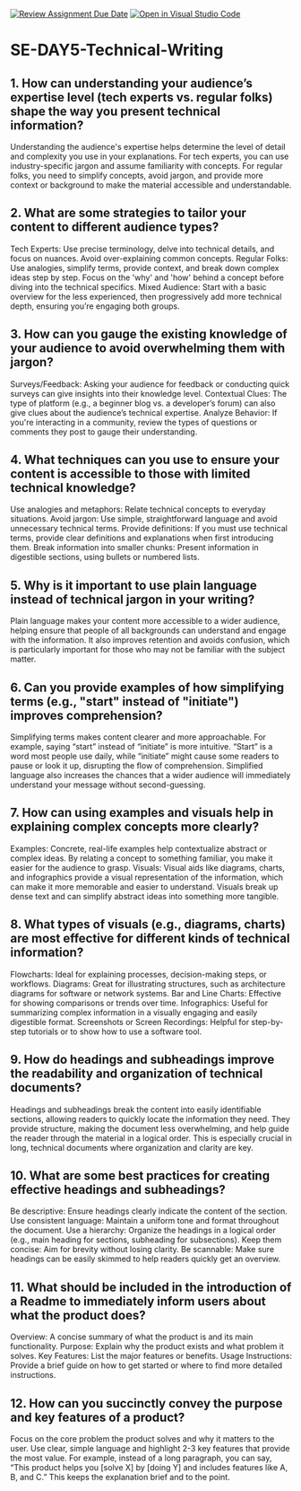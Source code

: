 [![Review Assignment Due Date](https://classroom.github.com/assets/deadline-readme-button-22041afd0340ce965d47ae6ef1cefeee28c7c493a6346c4f15d667ab976d596c.svg)](https://classroom.github.com/a/zsAR-pyY)
[![Open in Visual Studio Code](https://classroom.github.com/assets/open-in-vscode-2e0aaae1b6195c2367325f4f02e2d04e9abb55f0b24a779b69b11b9e10269abc.svg)](https://classroom.github.com/online_ide?assignment_repo_id=18435219&assignment_repo_type=AssignmentRepo)
# SE-DAY5-Technical-Writing
## 1. How can understanding your audience’s expertise level (tech experts vs. regular folks) shape the way you present technical information?

Understanding the audience's expertise helps determine the level of detail and complexity you use in your explanations. For tech experts, you can use industry-specific jargon and assume familiarity with concepts. For regular folks, you need to simplify concepts, avoid jargon, and provide more context or background to make the material accessible and understandable.

## 2. What are some strategies to tailor your content to different audience types?

Tech Experts: Use precise terminology, delve into technical details, and focus on nuances. Avoid over-explaining common concepts.
Regular Folks: Use analogies, simplify terms, provide context, and break down complex ideas step by step. Focus on the 'why' and 'how' behind a concept before diving into the technical specifics.
Mixed Audience: Start with a basic overview for the less experienced, then progressively add more technical depth, ensuring you’re engaging both groups.

## 3. How can you gauge the existing knowledge of your audience to avoid overwhelming them with jargon?

Surveys/Feedback: Asking your audience for feedback or conducting quick surveys can give insights into their knowledge level.
Contextual Clues: The type of platform (e.g., a beginner blog vs. a developer’s forum) can also give clues about the audience’s technical expertise.
Analyze Behavior: If you're interacting in a community, review the types of questions or comments they post to gauge their understanding.

## 4. What techniques can you use to ensure your content is accessible to those with limited technical knowledge?

Use analogies and metaphors: Relate technical concepts to everyday situations.
Avoid jargon: Use simple, straightforward language and avoid unnecessary technical terms.
Provide definitions: If you must use technical terms, provide clear definitions and explanations when first introducing them.
Break information into smaller chunks: Present information in digestible sections, using bullets or numbered lists.

## 5. Why is it important to use plain language instead of technical jargon in your writing?

Plain language makes your content more accessible to a wider audience, helping ensure that people of all backgrounds can understand and engage with the information. It also improves retention and avoids confusion, which is particularly important for those who may not be familiar with the subject matter.

## 6. Can you provide examples of how simplifying terms (e.g., "start" instead of "initiate") improves comprehension?

Simplifying terms makes content clearer and more approachable. For example, saying “start” instead of “initiate” is more intuitive. “Start” is a word most people use daily, while “initiate” might cause some readers to pause or look it up, disrupting the flow of comprehension. Simplified language also increases the chances that a wider audience will immediately understand your message without second-guessing.

## 7. How can using examples and visuals help in explaining complex concepts more clearly?

Examples: Concrete, real-life examples help contextualize abstract or complex ideas. By relating a concept to something familiar, you make it easier for the audience to grasp.
Visuals: Visual aids like diagrams, charts, and infographics provide a visual representation of the information, which can make it more memorable and easier to understand. Visuals break up dense text and can simplify abstract ideas into something more tangible.

## 8. What types of visuals (e.g., diagrams, charts) are most effective for different kinds of technical information?

Flowcharts: Ideal for explaining processes, decision-making steps, or workflows.
Diagrams: Great for illustrating structures, such as architecture diagrams for software or network systems.
Bar and Line Charts: Effective for showing comparisons or trends over time.
Infographics: Useful for summarizing complex information in a visually engaging and easily digestible format.
Screenshots or Screen Recordings: Helpful for step-by-step tutorials or to show how to use a software tool.

## 9. How do headings and subheadings improve the readability and organization of technical documents?

Headings and subheadings break the content into easily identifiable sections, allowing readers to quickly locate the information they need. They provide structure, making the document less overwhelming, and help guide the reader through the material in a logical order. This is especially crucial in long, technical documents where organization and clarity are key.

## 10. What are some best practices for creating effective headings and subheadings?

Be descriptive: Ensure headings clearly indicate the content of the section.
Use consistent language: Maintain a uniform tone and format throughout the document.
Use a hierarchy: Organize the headings in a logical order (e.g., main heading for sections, subheading for subsections).
Keep them concise: Aim for brevity without losing clarity.
Be scannable: Make sure headings can be easily skimmed to help readers quickly get an overview.

## 11. What should be included in the introduction of a Readme to immediately inform users about what the product does?

Overview: A concise summary of what the product is and its main functionality.
Purpose: Explain why the product exists and what problem it solves.
Key Features: List the major features or benefits.
Usage Instructions: Provide a brief guide on how to get started or where to find more detailed instructions.

## 12. How can you succinctly convey the purpose and key features of a product?

Focus on the core problem the product solves and why it matters to the user. Use clear, simple language and highlight 2-3 key features that provide the most value. For example, instead of a long paragraph, you can say, “This product helps you [solve X] by [doing Y] and includes features like A, B, and C.” This keeps the explanation brief and to the point.
